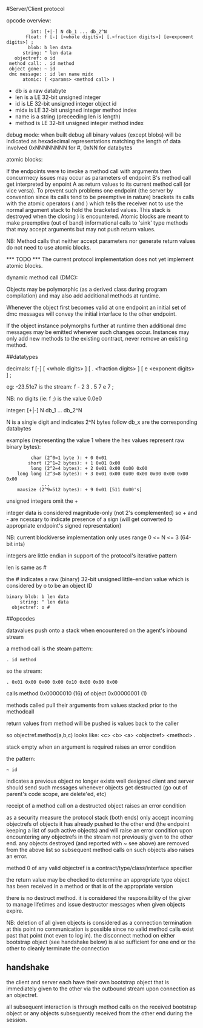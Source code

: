 
#Server/Client protocol

opcode overview:
```
         int: [+|-] N db_1 ... db_2^N
       float: f [-] [<whole digits>] [.<fraction digits>] [e<exponent digits>] ;
        blob: b len data
      string: " len data
   objectref: o id
 method call: . id method
 object gone: ~ id
 dmc message: : id len name midx
      atomic: ( <params> <method call> )
```
- db is a raw databyte
- len is a LE 32-bit unsigned integer
- id is LE 32-bit unsigned integer object id
- midx is LE 32-bit unsigned integer method index
- name is a string (preceeding len is length)
- method is LE 32-bit unsigned integer method index

debug mode:
when built debug all binary values (except blobs)
will be indicated as hexadecimal representations matching the
length of data involved
0xNNNNNNNN for #, 0xNN for databytes

atomic blocks:

If the endpoints were to invoke a method call with arguments then
concurrnecy issues may occur as parameters of endpoint B's method
call get interpreted by enpoint A as return values to its current
method call (or vice versa).  To prevent such problems one endpoint
(the server by convention since its calls tend to be preemptive in
nature) brackets its calls with the atomic operators ( and ) which
tells the receiver not to use the normal argument stack to hold the
bracketed values.  This stack is destroyed when the closing ) is
encountered.  Atomic blocks are meant to make preemptive (out of
band) informational calls to 'sink' type methods that may accept
arguments but may not push return values.

NB: Method calls that neither accept parameters nor generate
return values do not need to use atomic blocks.

*** TODO ***
The current protocol implementation does not yet implement
atomic blocks.

dynamic method call (DMC):

Objects may be polymorphic (as a derived class during program
compilation) and may also add additional methods at runtime.

Whenever the object first becomes valid at one endpoint an
initial set of dmc messages will convey the initial interface
to the other endpoint.

If the object instance polymorphs further at runtime then
additional dmc messages may be emitted whenever such changes
occur.  Instances may only add new methods to the existing
contract, never remove an existing method.

##datatypes

decimals:  f [-] [ &lt;whole digits&gt; ] [ . &lt;fraction digits&gt; ] [ e &lt;exponent digits&gt; ] ;

eg: -23.51e7 is the stream: f - 2 3 . 5 7 e 7 ;

NB: no digits (ie: f ;) is the value 0.0e0

integer: [+|-] N db_1 ... db_2^N

N is a single digit and indicates 2^N bytes follow
db_x are the corresponding databytes

examples (representing the value 1 where the hex values represent raw binary bytes):
```
         char (2^0=1 byte ): + 0 0x01
        short (2^1=2 bytes): + 1 0x01 0x00
         long (2^2=4 bytes): + 2 0x01 0x00 0x00 0x00
    long long (2^3=8 bytes): + 3 0x01 0x00 0x00 0x00 0x00 0x00 0x00 0x00
             ...
    maxsize (2^9=512 bytes): + 9 0x01 [511 0x00's]
```
unsigned integers omit the +

integer data is considered magnitude-only (not 2's complemented) so + and -
are ncessary to indicate presence of a sign (will get converted to appropriate
endpoint's signed representation)

NB: current blockiverse implementation only uses range 0 &lt;= N &lt;= 3 (64-bit ints)

integers are little endian in support of the protocol's iterative pattern

len is same as #

the # indicates a raw (binary) 32-bit unsigned little-endian
value which is considered by o to be an object ID
```
binary blob: b len data
     string: " len data
  objectref: o #
```
##opcodes

datavalues push onto a stack when encountered on the agent's inbound stream

a method call is the steam pattern:
```
. id method
```

so the stream:
```
. 0x01 0x00 0x00 0x00 0x10 0x00 0x00 0x00
```
calls method 0x00000010 (16) of object 0x00000001 (1)

methods called pull their arguments from values stacked prior
to the methodcall

return values from method will be pushed is values back
to the caller

so objectref.method(a,b,c) looks like:
&lt;c&gt; &lt;b&gt; &lt;a&gt; &lt;objectref&gt; &lt;method&gt; .

stack empty when an argument is required raises an error condition

the pattern:
```
~ id
```
indicates a previous object no longer exists
well designed client and server should send such messages whenever
objects get destructed (go out of parent's code scope, are delete'ed, etc)

receipt of a method call on a destructed object raises an error condition

as a security measure the protocol stack (both ends) only accept incoming
objectrefs of objects it has already pushed to the other end (the endpoint
keeping a list of such active objects) and will raise an error condition
upon encountering any objectrefs in the stream not previously given
to the other end.  any objects destroyed (and reported with ~ see above)
are removed from the above list so subsequent method calls on such
objects also raises an error.

method 0 of any valid objectref is a contract/type/class/interface specifier

the return value may be checked to determine an appropriate type object
has been received in a method or that is of the appropriate version

there is no destruct method.  it is considered the responsibility of the giver
to manage lifetimes and issue destructor messages when given objects expire.

NB: deletion of all given objects is considered as a connection termination
at this point no communication is possible since no valid method calls exist
past that point (not even to log in).  the disconnect method on either bootstrap
object (see handshake below) is also sufficient for one end or the other
to cleanly terminate the connection

## handshake

the client and server each have their own bootstrap object that is immediately
given to the other via the outbound stream upon connection as an objectref.

all subsequent interaction is through method calls on the received bootstrap object
or any objects subsequently received from the other end during the session.
